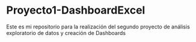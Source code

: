 # Proyecto1-DashboardExcel
Este es mi repositorio para la realización del segundo proyecto de análisis exploratorio de datos y creación de Dashboards
